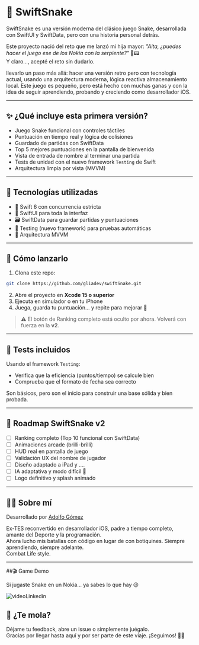 # 🐍 SwiftSnake

SwiftSnake es una versión moderna del clásico juego Snake, desarrollada con SwiftUI y SwiftData, pero con una historia personal detrás.

Este proyecto nació del reto que me lanzó mi hija mayor: *"Aita, ¿puedes hacer el juego ese de los Nokia con la serpiente?"* 🐍📟  
Y claro…, acepté el reto sin dudarlo.

llevarlo un paso más allá: hacer una versión retro pero con tecnología actual, usando una arquitectura moderna, lógica reactiva
almacenamiento local. Este juego es pequeño, pero está hecho con muchas ganas y con la idea de seguir aprendiendo, probando y creciendo 
como desarrollador iOS.

---

## ✨ ¿Qué incluye esta primera versión?

- Juego Snake funcional con controles táctiles
- Puntuación en tiempo real y lógica de colisiones
- Guardado de partidas con SwiftData
- Top 5 mejores puntuaciones en la pantalla de bienvenida
- Vista de entrada de nombre al terminar una partida
- Tests de unidad con el nuevo framework `Testing` de Swift
- Arquitectura limpia por vista (MVVM)

---

## 🧪 Tecnologías utilizadas

- 🧠 Swift 6 con concurrencia estricta
- 🎨 SwiftUI para toda la interfaz
- 🗃 SwiftData para guardar partidas y puntuaciones
- 🧪 Testing (nuevo framework) para pruebas automáticas
- 🧱 Arquitectura MVVM

---

## 🚀 Cómo lanzarlo

1. Clona este repo:

```bash
git clone https://github.com/gliadev/swiftSnake.git
```

2. Abre el proyecto en **Xcode 15 o superior**
3. Ejecuta en simulador o en tu iPhone
4. Juega, guarda tu puntuación… y repite para mejorar 💪

> ⚠️ El botón de Ranking completo está oculto por ahora. Volverá con fuerza en la **v2**.

---

## 🧪 Tests incluidos

Usando el framework `Testing`:

- Verifica que la eficiencia (puntos/tiempo) se calcule bien
- Comprueba que el formato de fecha sea correcto

Son básicos, pero son el inicio para construir una base sólida y bien probada.

---

## 🔮 Roadmap SwiftSnake v2

- [ ] Ranking completo (Top 10 funcional con SwiftData)
- [ ] Animaciones arcade (brilli-brilli)
- [ ] HUD real en pantalla de juego
- [ ] Validación UX del nombre de jugador
- [ ] Diseño adaptado a iPad y .... 
- [ ] IA adaptativa y modo difícil 🧠
- [ ] Logo definitivo y splash animado

---

## 🧑‍💻 Sobre mí

Desarrollado por [Adolfo Gómez](https://github.com/gliadev)

Ex-TES reconvertido en desarrollador iOS, padre a tiempo completo, amante del Deporte y la programación.  
Ahora lucho mis batallas con código en lugar de con botiquines. Siempre aprendiendo, siempre adelante.  
Combat Life style.

---

##🎬 Game Demo

Si jugaste Snake en un Nokia… ya sabes lo que hay 😉


  
![videoLinkedin](https://github.com/user-attachments/assets/2dc6cc2e-4fea-4be7-bdad-01c818e5ffe2)




## 🙌 ¿Te mola?

Déjame tu feedback, abre un issue o simplemente juégalo.  
Gracias por llegar hasta aquí y por ser parte de este viaje. ¡Seguimos! 🚀🐍

